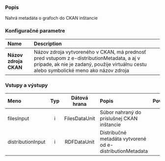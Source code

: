 ### Popis

Nahrá metadáta o grafoch do CKAN inštancie

### Konfiguračné parametre

| Name | Description |
|:----|:----|
|**Názov zdroja CKAN** | Názov zdroja vytvoreného v CKAN, má prednosť pred vstupom z e-distributionMetadata, a aj v prípade, ak nie je zadaný, použije virtuálnu cestu alebo symbolické meno ako názov zdroja|

### Vstupy a výstupy ###

|Meno |Typ | Dátová hrana | Popis | Povinné |
|:--------|:------:|:------:|:-------------|:---------------------:|
|filesInput        |i| FilesDataUnit | Súbor nahraný do príslušnej CKAN inštancie |x|
|distributionInput |i| RDFDataUnit| Distribučné metadáta vytvorené od e-distributionMetadata ||